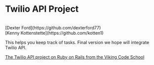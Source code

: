 # Twilio API Project
<br/>
[Dexter Ford](https://github.com/dexterford77)
<br/>
[Kenny Kottenstette](https://github.com/kotten1)
<br/>

This helps you keep track of tasks. Final version we hope will integrate Twilio API.

[The Twilio API project on Ruby on Rails from the Viking Code School](http://www.vikingcodeschool.com)